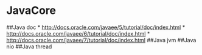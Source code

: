 JavaCore
========
##Java doc
    * http://docs.oracle.com/javaee/5/tutorial/doc/index.html
    * http://docs.oracle.com/javaee/6/tutorial/doc/index.html
    * http://docs.oracle.com/javaee/7/tutorial/doc/index.html
##Java jvm
##Java nio
##Java thread


